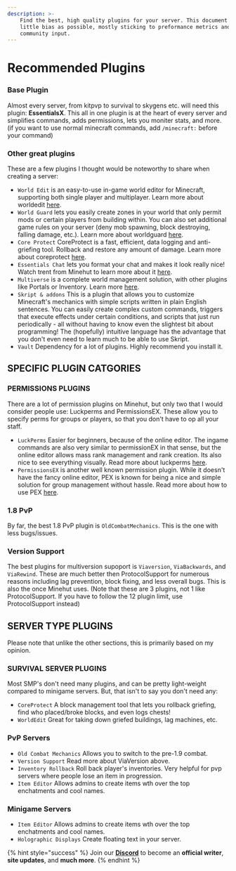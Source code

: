 ```yaml
---
description: >-
    Find the best, high quality plugins for your server. This document incudes as
    little bias as possible, mostly sticking to preformance metrics and general
    community input.
---
```


# Recommended Plugins

### Base Plugin

Almost every server, from kitpvp to survival to skygens etc. will need this plugin: **EssentialsX**. This all in one plugin is at the heart of every server and simplifies commands, adds permissions, lets you moniter stats, and more. \(if you want to use normal minecraft commands, add `/minecraft:` before your command\)

### Other great plugins

These are a few plugins I thought would be noteworthy to share when creating a server:

-   `World Edit` is an easy-to-use in-game world editor for Minecraft, supporting both single player and multiplayer. Learn more about worldedit [here](https://minehut.xyz/plugin/worldedit).
-   `World Guard` lets you easily create zones in your world that only permit mods or certain players from building within. You can also set additional game rules on your server \(deny mob spawning, block destroying, falling damage, etc.\). Learn more about worldguard [here](https://minehut.xyz/plugin/worldguard).
-   `Core Protect` CoreProtect is a fast, efficient, data logging and anti-griefing tool. Rollback and restore any amount of damage. Learn more about coreprotect [here](https://minehut.xyz/plugin/coreprotect).
-   `Essentials Chat` lets you format your chat and makes it look really nice! Watch trent from Minehut to learn more about it [here](https://www.youtube.com/watch?v=FU_tK-zYYb4).
-   `Multiverse` is a complete world management solution, with other plugins like Portals or Inventory. Learn more [here](https://dev.bukkit.org/projects/multiverse-core).
-   `Skript & addons` This is a plugin that allows you to customize Minecraft's mechanics with simple scripts written in plain English sentences. You can easily create complex custom commands, triggers that execute effects under certain conditions, and scripts that just run periodically - all without having to know even the slightest bit about programming! The \(hopefully\) intuitive language has the advantage that you don't even need to learn much to be able to use Skript.
-   `Vault` Dependency for a lot of plugins. Highly recommend you install it.

## SPECIFIC PLUGIN CATGORIES

### PERMISSIONS PLUGINS

There are a lot of permission plugins on Minehut, but only two that I would consider people use: Luckperms and PermissionsEX. These allow you to specify perms for groups or players, so that you don't have to op all your staff.

-   `LuckPerms` Easier for beginners, because of the online editor. The ingame commands are also very similar to permissionEX in that sense, but the online editor allows mass rank management and rank creation. Its also nice to see everything visually. Read more about luckperms [here](https://minehut.xyz/plugin/lp).
-   `PermissionsEX` is another well known permission plugin. While it doesn't have the fancy online editor, PEX is known for being a nice and simple solution for group management without hassle. Read more about how to use PEX [here](https://minehut.xyz/plugin/pex).

### 1.8 PvP

By far, the best 1.8 PvP plugin is `OldCombatMechanics`. This is the one with less bugs/issues.

### Version Support

The best plugins for multiversion supoport is `Viaversion`, `ViaBackwards`, and `ViaRewind`. These are much better then ProtocolSupport for numerous reasons including lag prevention, block fixing, and less overall bugs. This is also the once Minehut uses. \(Note that these are 3 plugins, not 1 like ProtocolSupport. If you have to follow the 12 plugin limit, use ProtocolSupport instead\)

## SERVER TYPE PLUGINS

Please note that unlike the other sections, this is primarily based on my opinion.

### SURVIVAL SERVER PLUGINS

Most SMP's don't need many plugins, and can be pretty light-weight compared to minigame servers. But, that isn't to say you don't need any:

-   `CoreProtect` A block management tool that lets you rollback griefing, find who placed/broke blocks, and even logs chests!
-   `WorldEdit` Great for taking down griefed buildings, lag machines, etc.

### PvP Servers

-   `Old Combat Mechanics` Allows you to switch to the pre-1.9 combat.
-   `Version Support` Read more about ViaVersion above.
-   `Inventory Rollback` Roll back player's inventories. Very helpful for pvp servers where people lose an item in progression.
-   `Item Editor` Allows admins to create items wth over the top enchatments and cool names.

### Minigame Servers

-   `Item Editor` Allows admins to create items wth over the top enchatments and cool names.
-   `Holographic Displays` Create floating text in your server.

{% hint style="success" %}
Join our [**Discord**](https://discord.gg/TYhH5bK) to become an **official writer**, **site updates**, and **much more**.
{% endhint %}
